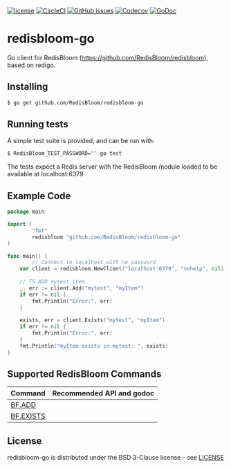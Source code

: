 [![license](https://img.shields.io/github/license/RedisBloom/redisbloom-go.svg)](https://github.com/RedisBloom/redisbloom-go)
[![CircleCI](https://circleci.com/gh/RedisBloom/redisbloom-go.svg?style=svg)](https://circleci.com/gh/RedisBloom/redisbloom-go)
[![GitHub issues](https://img.shields.io/github/release/RedisBloom/redisbloom-go.svg)](https://github.com/RedisBloom/redisbloom-go/releases/latest)
[![Codecov](https://codecov.io/gh/RedisBloom/redisbloom-go/branch/master/graph/badge.svg)](https://codecov.io/gh/RedisBloom/redisbloom-go)
[![GoDoc](https://godoc.org/github.com/RedisBloom/redisbloom-go?status.svg)](https://godoc.org/github.com/RedisBloom/redisbloom-go)


# redisbloom-go

Go client for RedisBloom (https://github.com/RedisBloom/redisbloom), based on redigo.

## Installing

```sh
$ go get github.com/RedisBloom/redisbloom-go
```

## Running tests

A simple test suite is provided, and can be run with:

```sh
$ RedisBloom_TEST_PASSWORD="" go test
```

The tests expect a Redis server with the RedisBloom module loaded to be available at localhost:6379

## Example Code

```go
package main 

import (
        "fmt"
        redisbloom "github.com/RedisBloom/redisbloom-go"
)

func main() {
		// Connect to localhost with no password
    var client = redisbloom.NewClient("localhost:6379", "nohelp", nil)
       
    // TS.ADD mytest item 
    _, err := client.Add("mytest", "myItem")
    if err != nil {
        fmt.Println("Error:", err)
    }
    
    exists, err = client.Exists("mytest", "myItem")
    if err != nil {
        fmt.Println("Error:", err)
    }
    fmt.Println("myItem exists in mytest: ", exists)
}
```

## Supported RedisBloom Commands

| Command | Recommended API and godoc  |
| :---          |  ----: |
| [BF.ADD](https://oss.redislabs.com/redisbloom/Bloom_Commands/#bfadd) |  |
| [BF.EXISTS](https://oss.redislabs.com/redisbloom/Bloom_Commands/#bfexists) |  |

## License

redisbloom-go is distributed under the BSD 3-Clause license - see [LICENSE](LICENSE)
